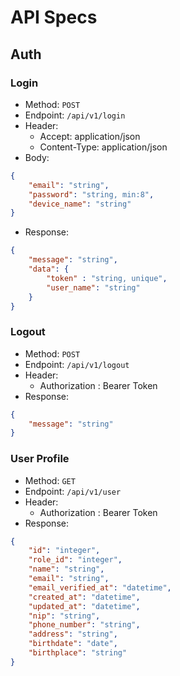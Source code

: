 # API Specs

## Auth

### Login

- Method: `POST`
- Endpoint: `/api/v1/login`
- Header:
  - Accept: application/json
  - Content-Type: application/json
- Body:

```json
{
    "email": "string",
    "password": "string, min:8",
    "device_name": "string"
}
```
- Response:

```json
{
    "message": "string",
    "data": {
        "token" : "string, unique",
        "user_name": "string"
    }
}
```

### Logout

- Method: `POST`
- Endpoint: `/api/v1/logout`
- Header:
    - Authorization : Bearer Token
- Response:

```json
{
    "message": "string"
}
```

### User Profile

- Method: `GET`
- Endpoint: `/api/v1/user`
- Header:
    - Authorization : Bearer Token
- Response:

```json
{
    "id": "integer",
    "role_id": "integer",
    "name": "string",
    "email": "string",
    "email_verified_at": "datetime",
    "created_at": "datetime",
    "updated_at": "datetime",
    "nip": "string",
    "phone_number": "string",
    "address": "string",
    "birthdate": "date",
    "birthplace": "string"
}
```
